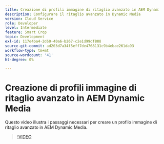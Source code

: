 ```yaml
---
title: Creazione di profili immagine di ritaglio avanzato in AEM Dynamic Media
description: Configurare il ritaglio avanzato in Dynamic Media
version: Cloud Service
role: Developer
level: Intermediate
feature: Smart Crop
topic: Development
exl-id: 117e4ba4-2d60-40a6-b267-c2e1d99df808
source-git-commit: ad203d7a34f5eff7de4768131c9b4ebae261da93
workflow-type: tm+mt
source-wordcount: '41'
ht-degree: 0%

---
```


# Creazione di profili immagine di ritaglio avanzato in AEM Dynamic Media

Questo video illustra i passaggi necessari per creare un profilo immagine di ritaglio avanzato in AEM Dynamic Media.

>[!VIDEO](https://video.tv.adobe.com/v/335460?quality=9&learn=on)
